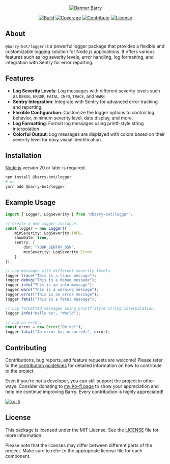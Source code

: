 <!-- Header -->
<div align="center">

[![Banner Barry][banner]][link-repo]

[![Build][badge-build]][link-build]
[![Coverage][badge-coverage]][link-coverage]
[![Contribute][badge-contribute]][link-contributing]
[![License][badge-license]][link-license]

</div>

<!-- Main Content -->
## About
`@barry-bot/logger` is a powerful logger package that provides a flexible and customizable logging solution for Node.js applications. It offers various features such as log severity levels, error handling, log formatting, and integration with Sentry for error reporting.

## Features
- **Log Severity Levels**: Log messages with different severity levels such as `DEBUG`, `ERROR`, `FATAL`, `INFO`, `TRACE`, and `WARN`.
- **Sentry Integration**: Integrate with Sentry for advanced error tracking and reporting.
- **Flexible Configuration**: Customize the logger options to control log behavior, minimum severity level, date display, and more.
- **Log Formatting**: Format log messages using printf-style string interpolation.
- **Colorful Output**: Log messages are displayed with colors based on their severity level for easy visual identification.

## Installation
[Node.js](https://nodejs.org/en/download) version 20 or later is required.
```sh
npm install @barry-bot/logger
# or
yarn add @barry-bot/logger
```

## Example Usage
```ts
import { Logger, LogSeverity } from "@barry-bot/logger";

// Create a new logger instance.
const logger = new Logger({
    minSeverity: LogSeverity.INFO,
    showDate: true,
    sentry: {
        dsn: "YOUR_SENTRY_DSN",
        minSeverity: LogSeverity.Error
    }
});

// Log messages with different severity levels.
logger.trace("This is a trace message");
logger.debug("This is a debug message");
logger.info("This is an info message");
logger.warn("This is a warning message");
logger.error("This is an error message");
logger.fatal("This is a fatal message");

// Log formatted messages using printf-style string interpolation.
logger.info("Hello %s", "World");

// Log an error.
const error = new Error("Oh no!");
logger.fatal("An error has occurred:", error);
```

## Contributing
Contributions, bug reports, and feature requests are welcome! Please refer to the [contribution guidelines][link-contributing] for detailed information on how to contribute to the project.

Even if you're not a developer, you can still support the project in other ways. Consider donating to [my Ko-fi page][link-kofi] to show your appreciation and help me continue improving Barry. Every contribution is highly appreciated!

[![ko-fi][badge-kofi]][link-kofi]

## License
This package is licensed under the MIT License. See the [LICENSE][link-license] file for more information.

Please note that the licenses may differ between different parts of the project. Make sure to refer to the appropriate license file for each component.

<!-- Image References -->
[badge-build]:https://img.shields.io/github/actions/workflow/status/HeadTriXz/Barry/test.yml?branch=main&style=for-the-badge
[badge-coverage]:https://img.shields.io/codecov/c/github/HeadTriXz/Barry?style=for-the-badge&flag=logger
[badge-contribute]:https://img.shields.io/badge/contributions-welcome-orange.svg?style=for-the-badge
[badge-kofi]:https://ko-fi.com/img/githubbutton_sm.svg
[badge-license]:https://img.shields.io/badge/license-MIT-blue.svg?style=for-the-badge
[banner]:https://github.com/HeadTriXz/Barry/assets/32986761/72d2c27d-925c-465f-a6a3-fe836e86fad6

<!-- Badge References -->
[link-build]:https://github.com/HeadTriXz/Barry/actions
[link-coverage]:https://codecov.io/gh/HeadTriXz/Barry

<!-- Links -->
[link-contributing]:https://github.com/HeadTriXz/Barry/blob/main/.github/CONTRIBUTING.md
[link-kofi]:https://ko-fi.com/headtrixz
[link-license]:https://github.com/HeadTriXz/Barry/blob/main/LICENSE
[link-repo]: https://github.com/HeadTriXz/Barry
